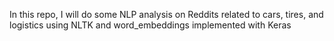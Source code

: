 In this repo, I will do some NLP analysis on Reddits related to cars, tires, and logistics using NLTK and word_embeddings implemented with Keras
